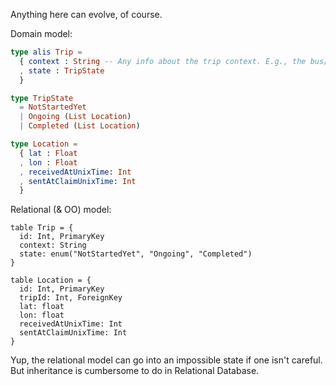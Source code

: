 Anything here can evolve, of course.

Domain model:
```elm
type alis Trip =
  { context : String -- Any info about the trip context. E.g., the bus/take-off time, ... etc.
  , state : TripState
  }

type TripState
  = NotStartedYet
  | Ongoing (List Location)
  | Completed (List Location)

type Location =
  { lat : Float
  , lon : Float
  , receivedAtUnixTime: Int
  , sentAtClaimUnixTime: Int
  }
```
Relational (& OO) model:
```
table Trip = {
  id: Int, PrimaryKey
  context: String
  state: enum("NotStartedYet", "Ongoing", "Completed")
}

table Location = {
  id: Int, PrimaryKey
  tripId: Int, ForeignKey
  lat: float
  lon: float
  receivedAtUnixTime: Int
  sentAtClaimUnixTime: Int
}
```
Yup, the relational model can go into an impossible state if one isn't careful. But inheritance is cumbersome to do in Relational Database.
